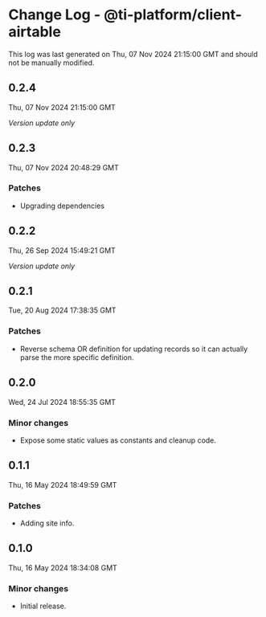 # Change Log - @ti-platform/client-airtable

This log was last generated on Thu, 07 Nov 2024 21:15:00 GMT and should not be manually modified.

## 0.2.4
Thu, 07 Nov 2024 21:15:00 GMT

_Version update only_

## 0.2.3
Thu, 07 Nov 2024 20:48:29 GMT

### Patches

- Upgrading dependencies

## 0.2.2
Thu, 26 Sep 2024 15:49:21 GMT

_Version update only_

## 0.2.1
Tue, 20 Aug 2024 17:38:35 GMT

### Patches

- Reverse schema OR definition for updating records so it can actually parse the more specific definition.

## 0.2.0
Wed, 24 Jul 2024 18:55:35 GMT

### Minor changes

- Expose some static values as constants and cleanup code.

## 0.1.1
Thu, 16 May 2024 18:49:59 GMT

### Patches

- Adding site info.

## 0.1.0
Thu, 16 May 2024 18:34:08 GMT

### Minor changes

- Initial release.

